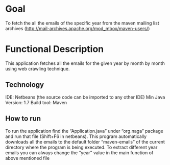 # Goal
To fetch the all the emails of the specific year from the maven mailing list archives (http://mail-archives.apache.org/mod_mbox/maven-users/)
# Functional Description
This application fetches all the emails for the given year by month by month using web crawling technique.
## Technology
IDE: Netbeans (the source code can be imported to any other IDE)
Min Java Version: 1.7
Build tool: Maven
## How to run
To run the application find the “Application.java” under “org.naga” package and run that file (Shift+F6 in netbeans).
This program automatically downloads all the emails to the default folder “maven-emails” of the current directory where the program is being executed.
To extract different year emails you can always change the “year” value in the main function of above mentioned file

